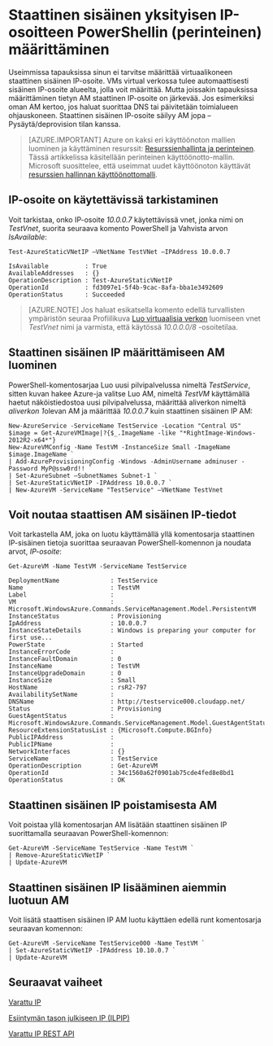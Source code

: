 <properties 
   pageTitle="Staattinen Sisäinen yksityinen IP määrittäminen"
   description="Tietoja staattinen sisäinen IP-osoitteet (tapahtuneen) ja miten niiden hallintaa varten"
   services="virtual-network"
   documentationCenter="na"
   authors="jimdial"
   manager="carmonm"
   editor="tysonn" />
<tags 
   ms.service="virtual-network"
   ms.devlang="na"
   ms.topic="article"
   ms.tgt_pltfrm="na"
   ms.workload="infrastructure-services"
   ms.date="03/22/2016"
   ms.author="jdial" />

# <a name="how-to-set-a-static-internal-private-ip-address-using-powershell-classic"></a>Staattinen sisäinen yksityisen IP-osoitteen PowerShellin (perinteinen) määrittäminen
Useimmissa tapauksissa sinun ei tarvitse määrittää virtuaalikoneen staattinen sisäinen IP-osoite. VMs virtual verkossa tulee automaattisesti sisäinen IP-osoite alueelta, jolla voit määrittää. Mutta joissakin tapauksissa määrittäminen tietyn AM staattinen IP-osoite on järkevää. Jos esimerkiksi oman AM kertoo, jos haluat suorittaa DNS tai päivitetään toimialueen ohjauskoneen. Staattinen sisäinen IP-osoite säilyy AM jopa – Pysäytä/deprovision tilan kanssa. 

> [AZURE.IMPORTANT] Azure on kaksi eri käyttöönoton mallien luominen ja käyttäminen resurssit: [Resurssienhallinta ja perinteinen](../resource-manager-deployment-model.md). Tässä artikkelissa käsitellään perinteinen käyttöönotto-mallin. Microsoft suosittelee, että useimmat uudet käyttöönoton käyttävät [resurssien hallinnan käyttöönottomalli](virtual-networks-static-private-ip-arm-ps.md).

## <a name="how-to-verify-if-a-specific-ip-address-is-available"></a>IP-osoite on käytettävissä tarkistaminen
Voit tarkistaa, onko IP-osoite *10.0.0.7* käytettävissä vnet, jonka nimi on *TestVnet*, suorita seuraava komento PowerShell ja Vahvista arvon *IsAvailable*:

    Test-AzureStaticVNetIP –VNetName TestVNet –IPAddress 10.0.0.7 

    IsAvailable          : True
    AvailableAddresses   : {}
    OperationDescription : Test-AzureStaticVNetIP
    OperationId          : fd3097e1-5f4b-9cac-8afa-bba1e3492609
    OperationStatus      : Succeeded

>[AZURE.NOTE] Jos haluat esikatsella komento edellä turvallisten ympäristön seuraa Profiilikuva [Luo virtuaalisia verkon](virtual-networks-create-vnet-classic-portal.md) luomiseen vnet *TestVnet* nimi ja varmista, että käytössä *10.0.0.0/8* -osoitetilaa.

## <a name="how-to-specify-a-static-internal-ip-when-creating-a-vm"></a>Staattinen sisäinen IP määrittämiseen AM luominen
PowerShell-komentosarjaa Luo uusi pilvipalvelussa nimeltä *TestService*, sitten kuvan hakee Azure-ja valitse Luo AM, nimeltä *TestVM* käyttämällä haetut näköistiedostoa uusi pilvipalvelussa, määrittää aliverkon nimeltä *aliverkon 1*olevan AM ja määrittää *10.0.0.7* kuin staattinen sisäinen IP AM:

    New-AzureService -ServiceName TestService -Location "Central US"
    $image = Get-AzureVMImage|?{$_.ImageName -like "*RightImage-Windows-2012R2-x64*"}
    New-AzureVMConfig -Name TestVM -InstanceSize Small -ImageName $image.ImageName `
  	| Add-AzureProvisioningConfig -Windows -AdminUsername adminuser -Password MyP@ssw0rd!! `
  	| Set-AzureSubnet –SubnetNames Subnet-1 `
  	| Set-AzureStaticVNetIP -IPAddress 10.0.0.7 `
  	| New-AzureVM -ServiceName "TestService" –VNetName TestVnet

## <a name="how-to-retrieve-static-internal-ip-information-for-a-vm"></a>Voit noutaa staattisen AM sisäinen IP-tiedot
Voit tarkastella AM, joka on luotu käyttämällä yllä komentosarja staattinen IP-sisäinen tietoja suorittaa seuraavan PowerShell-komennon ja noudata arvot, *IP-osoite*:

    Get-AzureVM -Name TestVM -ServiceName TestService

    DeploymentName              : TestService
    Name                        : TestVM
    Label                       : 
    VM                          : Microsoft.WindowsAzure.Commands.ServiceManagement.Model.PersistentVM
    InstanceStatus              : Provisioning
    IpAddress                   : 10.0.0.7
    InstanceStateDetails        : Windows is preparing your computer for first use...
    PowerState                  : Started
    InstanceErrorCode           : 
    InstanceFaultDomain         : 0
    InstanceName                : TestVM
    InstanceUpgradeDomain       : 0
    InstanceSize                : Small
    HostName                    : rsR2-797
    AvailabilitySetName         : 
    DNSName                     : http://testservice000.cloudapp.net/
    Status                      : Provisioning
    GuestAgentStatus            : Microsoft.WindowsAzure.Commands.ServiceManagement.Model.GuestAgentStatus
    ResourceExtensionStatusList : {Microsoft.Compute.BGInfo}
    PublicIPAddress             : 
    PublicIPName                : 
    NetworkInterfaces           : {}
    ServiceName                 : TestService
    OperationDescription        : Get-AzureVM
    OperationId                 : 34c1560a62f0901ab75cde4fed8e8bd1
    OperationStatus             : OK

## <a name="how-to-remove-a-static-internal-ip-from-a-vm"></a>Staattinen sisäinen IP poistamisesta AM
Voit poistaa yllä komentosarjan AM lisätään staattinen sisäinen IP suorittamalla seuraavan PowerShell-komennon:
    
    Get-AzureVM -ServiceName TestService -Name TestVM `
  	| Remove-AzureStaticVNetIP `
  	| Update-AzureVM

## <a name="how-to-add-a-static-internal-ip-to-an-existing-vm"></a>Staattinen sisäinen IP lisääminen aiemmin luotuun AM
Voit lisätä staattisen sisäinen IP AM luotu käyttäen edellä runt komentosarja seuraavan komennon:

    Get-AzureVM -ServiceName TestService000 -Name TestVM `
  	| Set-AzureStaticVNetIP -IPAddress 10.10.0.7 `
  	| Update-AzureVM

## <a name="next-steps"></a>Seuraavat vaiheet

[Varattu IP](virtual-networks-reserved-public-ip.md)

[Esiintymän tason julkiseen IP (ILPIP)](virtual-networks-instance-level-public-ip.md)

[Varattu IP REST API](https://msdn.microsoft.com/library/azure/dn722420.aspx)
 
